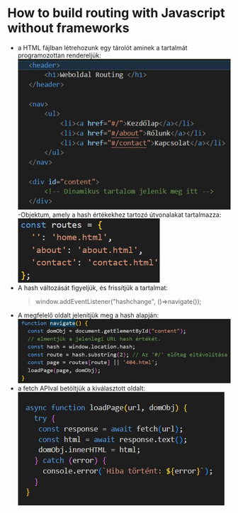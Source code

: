 # How to build routing with Javascript without frameworks

- a HTML fájlban létrehozunk egy tárolót aminek a tartalmát programozottan rendereljük:
![HTML](./html.jpg)
-Objektum, amely a hash értékekhez tartozó útvonalakat tartalmazza:
![routes](./routes.jpg)
- A hash változását figyeljük, és frissítjük a tartalmat:
    > window.addEventListener("hashchange", ()=>navigate());
- A megfelelő oldalt jelenítjük meg a hash alapján:
![navigate](./navigate.jpg)
- a fetch APIval betöltjük a kiválasztott oldalt:
  ![loadpage](./loadpage.jpg)

